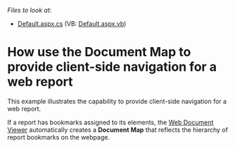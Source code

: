 <!-- default file list -->
*Files to look at*:

* [Default.aspx.cs](./CS/WebDocumentMap/Default.aspx.cs) (VB: [Default.aspx.vb](./VB/WebDocumentMap/Default.aspx.vb))
<!-- default file list end -->
# How use the Document Map to provide client-side navigation for a web report


<p>This example illustrates the capability to provide client-side navigation for a web report.</p>
<p>If a report has bookmarks assigned to its elements, the <a href="https://documentation.devexpress.com/#XtraReports/CustomDocument17738">Web Document Viewer</a> automatically creates a <strong>Document Map</strong> that reflects the hierarchy of report bookmarks on the webpage.</p>

<br/>



